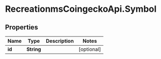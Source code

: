 # RecreationmsCoingeckoApi.Symbol

## Properties
Name | Type | Description | Notes
------------ | ------------- | ------------- | -------------
**id** | **String** |  | [optional] 


